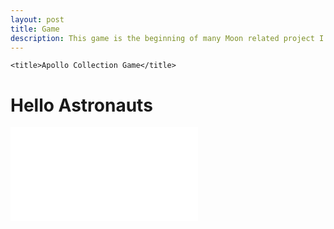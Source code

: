 ```yaml
---
layout: post
title: Game
description: This game is the beginning of many Moon related project I will make.
---
```


  <head>
    
    <title>Apollo Collection Game</title>

 </head>

 <body>

<h1> Hello Astronauts </h1>

<p>
  <embed onload= startExportedGame( " src= apollo_collection_exit1.html" )>
	<!-- GAME CANVAS -->
	<canvas id="game" width="512" height="512"></canvas>

 </body>


